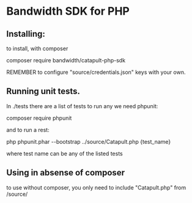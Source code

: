Bandwidth SDK for PHP
=========================================================

Installing:
----------------------------------------------------------------

to install, with composer

composer require bandwidth/catapult-php-sdk


REMEMBER to configure "source/credentials.json" keys with your own.


Running unit tests.
---------------------------------------------------------------

In ./tests there are a list of tests to run any
we need phpunit:

composer require phpunit

and to run a rest:

php phpunit.phar --bootstrap ../source/Catapult.php {test_name} 

where test name can be any of the listed tests


Using in absense of composer 
---------------------------------------------------------------

to use without composer, you only need
to include "Catapult.php" from /source/
	
